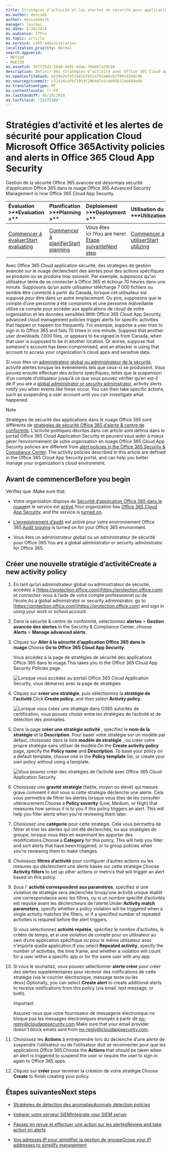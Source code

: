 ```yaml
---
title: Stratégies d’activité et les alertes de sécurité pour application Cloud Microsoft Office 365
ms.author: deniseb
author: denisebmsft
manager: laurawi
ms.date: 2/26/2018
ms.audience: ITPro
ms.topic: article
ms.service: o365-administration
localization_priority: Normal
search.appverid:
- MET150
- MOE150
ms.assetid: 367f25d3-10a0-4a91-bdae-70ebb7a79c98
description: Définir des stratégies d’activité avec Office 365 Cloud application sécurité pour définir des alertes se déclenche lorsque des activités spécifiques se produire ou se produire trop souvent. En définissant des stratégies pour déclencher les alertes, vous pourrez être averti et surveiller les activités spécifiques.
ms.openlocfilehash: a239e2bf453a01bf852a702a66cb2f09c02b8c96
ms.sourcegitcommit: c31424cafbf1953f2864d7e2ceb95b329a694edb
ms.translationtype: MT
ms.contentlocale: fr-FR
ms.lasthandoff: 08/29/2018
ms.locfileid: "23272369"
---
```

# <a name="activity-policies-and-alerts-in-office-365-cloud-app-security"></a><span data-ttu-id="9ceb7-104">Stratégies d’activité et les alertes de sécurité pour application Cloud Microsoft Office 365</span><span class="sxs-lookup"><span data-stu-id="9ceb7-104">Activity policies and alerts in Office 365 Cloud App Security</span></span>

<span data-ttu-id="9ceb7-105">Gestion de la sécurité Office 365 avancée est désormais sécurité d’application Office 365 dans le nuage.</span><span class="sxs-lookup"><span data-stu-id="9ceb7-105">Office 365 Advanced Security Management is now Office 365 Cloud App Security.</span></span>
  
|<span data-ttu-id="9ceb7-106">Évaluation **\>**</span><span class="sxs-lookup"><span data-stu-id="9ceb7-106">****Evaluation** \>**</span></span>|<span data-ttu-id="9ceb7-107">Planification **\>**</span><span class="sxs-lookup"><span data-stu-id="9ceb7-107">****Planning** \>**</span></span>|<span data-ttu-id="9ceb7-108">Déploiement **\>**</span><span class="sxs-lookup"><span data-stu-id="9ceb7-108">****Deployment** \>**</span></span>|<span data-ttu-id="9ceb7-109">Utilisation du \*\*\*</span><span class="sxs-lookup"><span data-stu-id="9ceb7-109">****Utilization****</span></span>|
|:-----|:-----|:-----|:-----|
|[<span data-ttu-id="9ceb7-110">Commencer à évaluer</span><span class="sxs-lookup"><span data-stu-id="9ceb7-110">Start evaluating</span></span>](office-365-cas-overview.md) <br/> |[<span data-ttu-id="9ceb7-111">Commencer à planifier</span><span class="sxs-lookup"><span data-stu-id="9ceb7-111">Start planning</span></span>](get-ready-for-office-365-cas.md) <br/> |<span data-ttu-id="9ceb7-112">Vous êtes ici !</span><span class="sxs-lookup"><span data-stu-id="9ceb7-112">You are here!</span></span>  <br/> [<span data-ttu-id="9ceb7-113">Étape suivante</span><span class="sxs-lookup"><span data-stu-id="9ceb7-113">Next step</span></span>](anomaly-detection-policies-in-ocas.md) <br/> |[<span data-ttu-id="9ceb7-114">Commencer à utiliser</span><span class="sxs-lookup"><span data-stu-id="9ceb7-114">Start utilizing</span></span>](utilization-activities-for-ocas.md) <br/> |
   
<span data-ttu-id="9ceb7-p102">Avec Office 365 Cloud application sécurité, des stratégies de gestion avancée sur le nuage déclenchent des alertes pour des actions spécifiques se produire ou se produire trop souvent. Par exemple, supposons qu’un utilisateur tente de se connecter à Office 365 et échoue 70 heures dans une minute. Supposons qu’un autre utilisateur télécharge 7 000 fichiers ou semble être connecté à partir du Canada, lorsque cet utilisateur est supposé pour être dans un autre emplacement. Ou pire, supposons que le compte d’une personne a été compromis et une personne malveillante utilise ce compte pour accéder aux applications de cloud de votre organisation et les données sensibles.</span><span class="sxs-lookup"><span data-stu-id="9ceb7-p102">With Office 365 Cloud App Security, advanced cloud management policies trigger alerts for specific activities that happen or happen too frequently. For example, suppose a user tries to sign in to Office 365 and fails 70 times in one minute. Suppose that another user downloads 7,000 files, or appears to be signed in from Canada, when that user is supposed to be in another location. Or worse, suppose that someone's account has been compromised, and an attacker is using that account to access your organization's cloud apps and sensitive data.</span></span>
  
<span data-ttu-id="9ceb7-p103">Si vous êtes un [administrateur global ou administrateur de la sécurité](permissions-in-the-security-and-compliance-center.md), activité alertes lorsque les événements tels que ceux-ci se produisent. Vous pouvez ensuite effectuer des actions spécifiques, telles que la suspension d’un compte d’utilisateur jusqu'à ce que vous pouvez vérifier qu’en est-il de.</span><span class="sxs-lookup"><span data-stu-id="9ceb7-p103">If you are a [global administrator or security administrator](permissions-in-the-security-and-compliance-center.md), activity alerts notify you when events like these occur. You can then take specific actions, such as suspending a user account until you can investigate what happened.</span></span>
  
> [!NOTE]
> <span data-ttu-id="9ceb7-p104">Stratégies de sécurité des applications dans le nuage Office 365 sont différents de [stratégies de sécurité Office 365 d’alerte &amp; centre de conformité](alert-policies.md). L’activité politiques décrites dans cet article sont définis dans le portail Office 365 Cloud Application Security et peuvent vous aider à mieux gérer l’environnement de votre organisation en nuage.</span><span class="sxs-lookup"><span data-stu-id="9ceb7-p104">Office 365 Cloud App Security policies are different from [alert policies in the Office 365 Security &amp; Compliance Center](alert-policies.md). The activity policies described in this article are defined in the Office 365 Cloud App Security portal, and can help you better manage your organization's cloud environment.</span></span> 
  
## <a name="before-you-begin"></a><span data-ttu-id="9ceb7-123">Avant de commencer</span><span class="sxs-lookup"><span data-stu-id="9ceb7-123">Before you begin</span></span>

<span data-ttu-id="9ceb7-124">Vérifiez que :</span><span class="sxs-lookup"><span data-stu-id="9ceb7-124">Make sure that:</span></span>
  
- <span data-ttu-id="9ceb7-125">Votre organisation dispose de [Sécurité d’application Office 365 dans le nuage](office-365-cas-overview.md)et le service est [activé](turn-on-office-365-cas.md).</span><span class="sxs-lookup"><span data-stu-id="9ceb7-125">Your organization has [Office 365 Cloud App Security](office-365-cas-overview.md), and the service is [turned on](turn-on-office-365-cas.md).</span></span>
    
- <span data-ttu-id="9ceb7-126">[L’enregistrement d’audit](turn-audit-log-search-on-or-off.md) est activé pour votre environnement Office 365.</span><span class="sxs-lookup"><span data-stu-id="9ceb7-126">[Audit logging](turn-audit-log-search-on-or-off.md) is turned on for your Office 365 environment.</span></span> 
    
- <span data-ttu-id="9ceb7-127">Vous êtes un administrateur global ou un administrateur de sécurité pour Office 365.</span><span class="sxs-lookup"><span data-stu-id="9ceb7-127">You are a global administrator or security administrator for Office 365.</span></span>
    
## <a name="create-a-new-activity-policy"></a><span data-ttu-id="9ceb7-128">Créer une nouvelle stratégie d’activité</span><span class="sxs-lookup"><span data-stu-id="9ceb7-128">Create a new activity policy</span></span>

1. <span data-ttu-id="9ceb7-129">En tant qu’un administrateur global ou administrateur de sécurité, accédez à [https://protection.office.com](https://protection.office.com) et connectez-vous à l’aide de votre compte professionnel ou de l’école.</span><span class="sxs-lookup"><span data-stu-id="9ceb7-129">As a global administrator or security administrator, go to [https://protection.office.com](https://protection.office.com) and sign in using your work or school account.</span></span> 
    
2. <span data-ttu-id="9ceb7-130">Dans la sécurité &amp; centre de conformité, sélectionnez **alertes** \> **Gestion avancée des alertes**.</span><span class="sxs-lookup"><span data-stu-id="9ceb7-130">In the Security &amp; Compliance Center, choose **Alerts** \> **Manage advanced alerts**.</span></span>
    
3. <span data-ttu-id="9ceb7-131">Cliquez sur **Aller à la sécurité d’application Office 365 dans le nuage**.</span><span class="sxs-lookup"><span data-stu-id="9ceb7-131">Choose **Go to Office 365 Cloud App Security**.</span></span>
    
    <span data-ttu-id="9ceb7-132">Vous accédez à la page de stratégies de sécurité des applications Office 365 dans le nuage.</span><span class="sxs-lookup"><span data-stu-id="9ceb7-132">This takes you to the Office 365 Cloud App Security Policies page.</span></span>
    
    ![Lorsque vous accédez au portail Office 365 Cloud Application Security, vous démarrez avec la page de stratégies](media/5cb8833c-4e08-438c-bab3-91b5106f6f3f.png)
  
4. <span data-ttu-id="9ceb7-134">Cliquez sur **créer une stratégie**, puis sélectionnez la **stratégie de l’activité**.</span><span class="sxs-lookup"><span data-stu-id="9ceb7-134">Click **Create policy**, and then select **Activity policy**.</span></span>
    
    ![Lorsque vous créez une stratégie dans O365 autorités de certification, vous pouvez choisir entre les stratégies de l’activité et de détection des anomalies.](media/79f34535-ddf9-4a5b-a0a3-8766bf9c174c.png)
  
5. <span data-ttu-id="9ceb7-p105">Dans la page **créer une stratégie activité** , spécifiez le **nom de la stratégie** et la **Description**. Pour baser votre stratégie sur un modèle par défaut, choisissez dans la liste **modèle de stratégie** , ou créer votre propre stratégie sans utiliser de modèle.</span><span class="sxs-lookup"><span data-stu-id="9ceb7-p105">On the **Create activity policy** page, specify the **Policy name** and **Description**. To base your policy on a default template, choose one in the **Policy template** list, or create your own policy without using a template.</span></span> 
    
    ![Vous pouvez créer des stratégies de l’activité avec Office 365 Cloud Application Security.](media/4083a76f-7074-4d6a-8200-6d76d49259d7.png)
  
6. <span data-ttu-id="9ceb7-p106">Choisissez une **gravité stratégie** (faible, moyen ou élevé) qui mesure grave comment il doit vous si cette stratégie déclenche une alerte. Cela vous permettra de filtrer les alertes lorsque vous êtes de les consulter ultérieurement.</span><span class="sxs-lookup"><span data-stu-id="9ceb7-p106">Choose a **Policy severity** (Low, Medium, or High) that measures how serious it is to you if this policy triggers an alert. This will help you filter alerts when you're reviewing them later.</span></span> 
    
7. <span data-ttu-id="9ceb7-p107">Choisissez une **catégorie** pour cette stratégie. Cela vous permettra de filtrer et trier les alertes qui ont été déclenchés, ou aux stratégies de groupe, lorsque vous êtes en examinant les apporter des modifications.</span><span class="sxs-lookup"><span data-stu-id="9ceb7-p107">Choose a **Category** for this policy. This will help you filter and sort alerts that have been triggered, or to group policies when you're reviewing them to make changes.</span></span> 
    
8. <span data-ttu-id="9ceb7-143">Choisissez **filtres d’activité** pour configurer d’autres actions ou les mesures qui déclenchent une alerte basée sur cette stratégie.</span><span class="sxs-lookup"><span data-stu-id="9ceb7-143">Choose **Activity filters** to set up other actions or metrics that will trigger an alert based on this policy.</span></span> 
    
9. <span data-ttu-id="9ceb7-144">Sous l' **activité correspondent aux paramètres**, spécifiez si une violation de stratégie sera déclenchée lorsqu’une activité unique établit une correspondance avec les filtres, ou si un nombre spécifié d’activités est requise avant les déclencheurs de l’alerte.</span><span class="sxs-lookup"><span data-stu-id="9ceb7-144">Under **Activity match parameters**, specify whether a policy violation will be triggered when a single activity matches the filters, or if a specified number of repeated activities is required before the alert triggers.</span></span>
    
    <span data-ttu-id="9ceb7-145">Si vous sélectionnez **activité répétée**, spécifiez le nombre d’activités, le critère de temps, et si une violation de compte pour un utilisateur au sein d’une application spécifique ou pour le même utilisateur avec n’importe quelle application.</span><span class="sxs-lookup"><span data-stu-id="9ceb7-145">If you select **Repeated activity**, specify the number of activities, the time frame, and whether a violation will count for a user within a specific app or for the same user with any app.</span></span>
    
10. <span data-ttu-id="9ceb7-146">Si vous le souhaitez, vous pouvez sélectionner **alerte créer** pour créer des alertes supplémentaires pour recevoir des notifications de cette stratégie (via le courrier électronique, message texte ou les deux).</span><span class="sxs-lookup"><span data-stu-id="9ceb7-146">Optionally, you can select **Create alert** to create additional alerts to receive notifications from this policy (via email, text message, or both).</span></span> 
    
    > [!IMPORTANT]
    > <span data-ttu-id="9ceb7-147">Assurez-vous que votre fournisseur de messagerie électronique ne bloque pas les messages électroniques envoyés à partir de no-reply@cloudappsecurity.com.</span><span class="sxs-lookup"><span data-stu-id="9ceb7-147">Make sure that your email provider doesn't block emails sent from no-reply@cloudappsecurity.com.</span></span> 
  
11. <span data-ttu-id="9ceb7-148">Choisissez les **Actions** à entreprendre lors du déclenche d’une alerte de suspendre l’utilisateur ou de l’utilisateur doit se reconnecter pour que les applications Office 365.</span><span class="sxs-lookup"><span data-stu-id="9ceb7-148">Choose the **Actions** that should be taken when an alert is triggered to suspend the user or require the user to sign in again to Office 365 apps.</span></span> 
    
12. <span data-ttu-id="9ceb7-149">Cliquez sur **créer** pour terminer la création de votre stratégie.</span><span class="sxs-lookup"><span data-stu-id="9ceb7-149">Choose **Create** to finish creating your policy.</span></span> 
    
## <a name="next-steps"></a><span data-ttu-id="9ceb7-150">Étapes suivantes</span><span class="sxs-lookup"><span data-stu-id="9ceb7-150">Next steps</span></span>
<span data-ttu-id="9ceb7-151"><a name="nextsteps"> </a></span><span class="sxs-lookup"><span data-stu-id="9ceb7-151"></span></span>

- [<span data-ttu-id="9ceb7-152">Stratégies de détection des anomalies</span><span class="sxs-lookup"><span data-stu-id="9ceb7-152">Anomaly detection policies</span></span>](anomaly-detection-policies-in-ocas.md)
    
- [<span data-ttu-id="9ceb7-153">Intégrer votre serveur SIEM</span><span class="sxs-lookup"><span data-stu-id="9ceb7-153">Integrate your SIEM server</span></span>](integrate-your-siem-server-with-office-365-cas.md)
    
- [<span data-ttu-id="9ceb7-154">Passez en revue et effectuer une action sur les alertes</span><span class="sxs-lookup"><span data-stu-id="9ceb7-154">Review and take action on alerts</span></span>](review-office-365-cas-alerts.md)
    
- [<span data-ttu-id="9ceb7-155">Vos adresses IP pour simplifier la gestion de groupe</span><span class="sxs-lookup"><span data-stu-id="9ceb7-155">Group your IP addresses to simplify management</span></span>](group-your-ip-addresses-in-ocas.md)
    

